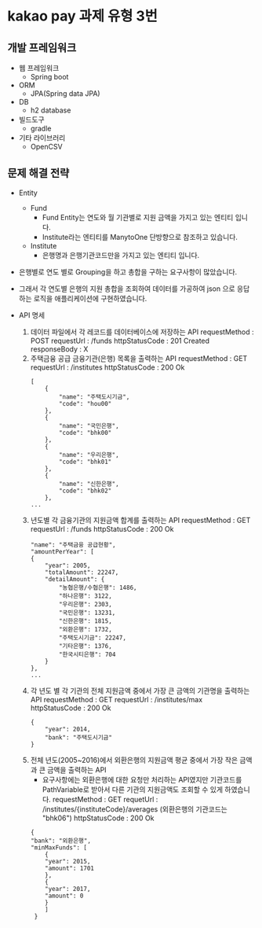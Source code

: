 # kakao pay 과제 유형 3번

## 개발 프레임워크
* 웹 프레임워크
    * Spring boot
* ORM
    * JPA(Spring data JPA) 
* DB
    * h2 database
* 빌드도구
    * gradle
* 기타 라이브러리  
    * OpenCSV   

## 문제 해결 전략

* Entity 
    * Fund
        * Fund Entity는 연도와 월 기관별로 지원 금액을 가지고 있는 엔티티 입니다.
        * Institute라는 엔티티를 ManytoOne 단방향으로 참조하고 있습니다.
    * Institute
        * 은행명과 은행기관코드만을 가지고 있는 엔티티 입니다.

* 은행별로 연도 별로 Grouping을 하고 총합을 구하는 요구사항이 많았습니다. 
* 그래서 각 연도별 은행의 지원 총합을 조회하여 데이터를 가공하여 json 으로 응답하는 로직을 애플리케이션에 구현하였습니다. 

* API 명세
    1. 데이터 파일에서 각 레코드를 데이터베이스에 저장하는 API
        requestMethod : POST
        requestUrl : /funds
        httpStatusCode : 201 Created
        responseBody : X
    2. 주택금융 공급 금융기관(은행) 목록을 출력하는 API
        requestMethod : GET
        requestUrl : /institutes
        httpStatusCode : 200 Ok
        ```
        [
            {
                "name": "주택도시기금",
                "code": "hou00"
            },
            {
                "name": "국민은행",
                "code": "bhk00"
            },
            {
                "name": "우리은행",
                "code": "bhk01"
            },
            {
                "name": "신한은행",
                "code": "bhk02"
            },
        ...
        ```
    3. 년도별 각 금융기관의 지원금액 합계를 출력하는 API 
        requestMethod : GET
        requestUrl : /funds
        httpStatusCode : 200 Ok
        ```
        "name": "주택금융 공급현황",
        "amountPerYear": [
        {
            "year": 2005,
            "totalAmount": 22247,
            "detailAmount": {
                "농협은행/수협은행": 1486,
                "하나은행": 3122,
                "우리은행": 2303,
                "국민은행": 13231,
                "신한은행": 1815,
                "외환은행": 1732,
                "주택도시기금": 22247,
                "기타은행": 1376,
                "한국시티은행": 704
            }
        },
        ...
        ```
    4. 각 년도 별 각 기관의 전체 지원금액 중에서 가장 큰 금액의 기관명을 출력하는 API
        requestMethod : GET
        requestUrl : /institutes/max
        httpStatusCode : 200 Ok
        ```
        {
            "year": 2014,
            "bank": "주택도시기금"
        }
        ```
    5. 전체 년도(2005~2016)에서 외환은행의 지원금액 평균 중에서 가장 작은 금액과 큰 금액을 출력하는 API
        * 요구사항에는 외환은행에 대한 요청만 처리하는 API였지만 기관코드를 PathVariable로 받아서 다른 기관의 지원금액도
        조회할 수 있게 하였습니다.
        requestMethod : GET
        requetUrl : /institutes/{instituteCode}/averages  (외환은행의 기관코드는 "bhk06")
        httpStatusCode : 200 Ok
        ```
        {
        "bank": "외환은행",
        "minMaxFunds": [
            {
            "year": 2015,
            "amount": 1701
            },
            {
            "year": 2017,
            "amount": 0
            }
            ]
         }
        ```
    



    

